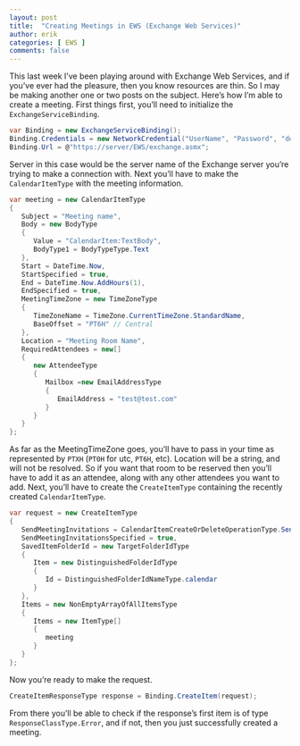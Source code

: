 ```yaml
---
layout: post
title:  "Creating Meetings in EWS (Exchange Web Services)"
author: erik
categories: [ EWS ]
comments: false
---
```


This last week I’ve been playing around with Exchange Web Services, and if you’ve ever had the pleasure, then you know resources are thin. So I may be making another one or two posts on the subject. Here’s how I’m able to create a meeting. First things first, you’ll need to initialize the `ExchangeServiceBinding`.

```csharp
var Binding = new ExchangeServiceBinding(); 
Binding.Credentials = new NetworkCredential("UserName", "Password", "domain"); 
Binding.Url = @"https://server/EWS/exchange.asmx";
```

Server in this case would be the server name of the Exchange server you’re trying to make a connection with. Next you’ll have to make the `CalendarItemType` with the meeting information.

```csharp
var meeting = new CalendarItemType 
{ 
   Subject = "Meeting name", 
   Body = new BodyType 
   {
      Value = "CalendarItem:TextBody", 
      BodyType1 = BodyTypeType.Text 
   }, 
   Start = DateTime.Now, 
   StartSpecified = true, 
   End = DateTime.Now.AddHours(1), 
   EndSpecified = true, 
   MeetingTimeZone = new TimeZoneType 
   { 
      TimeZoneName = TimeZone.CurrentTimeZone.StandardName, 
      BaseOffset = "PT6H" // Central 
   }, 
   Location = "Meeting Room Name", 
   RequiredAttendees = new[] 
   { 
      new AttendeeType 
      { 
         Mailbox =new EmailAddressType 
         { 
            EmailAddress = "test@test.com" 
         } 
      } 
   } 
};
```

As far as the MeetingTimeZone goes, you’ll have to pass in your time as represented by `PTXH` (`PT0H` for utc, `PT6H`, etc). Location will be a string, and will not be resolved. So if you want that room to be reserved then you’ll have to add it as an attendee, along with any other attendees you want to add. Next, you’ll have to create the `CreateItemType` containing the recently created `CalendarItemType`.

```csharp
var request = new CreateItemType 
{ 
   SendMeetingInvitations = CalendarItemCreateOrDeleteOperationType.SendToAllAndSaveCopy, 
   SendMeetingInvitationsSpecified = true, 
   SavedItemFolderId = new TargetFolderIdType 
   { 
      Item = new DistinguishedFolderIdType 
      { 
         Id = DistinguishedFolderIdNameType.calendar 
      } 
   }, 
   Items = new NonEmptyArrayOfAllItemsType 
   { 
      Items = new ItemType[] 
      { 
         meeting 
      } 
   } 
};
```

Now you’re ready to make the request.

```csharp
CreateItemResponseType response = Binding.CreateItem(request);
```

From there you’ll be able to check if the response’s first item is of type `ResponseClassType.Error`, and if not, then you just successfully created a meeting.